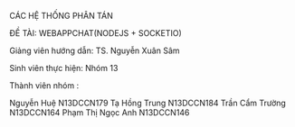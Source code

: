 CÁC HỆ THỐNG PHÂN TÁN

ĐỀ TÀI: WEBAPPCHAT(NODEJS + SOCKETIO)

Giảng viên hướng dẫn: 	TS. Nguyễn Xuân Sâm

Sinh viên thực hiện:	  Nhóm 13

Thành viên nhóm : 

Nguyễn Huệ		          N13DCCN179
Tạ Hồng Trung		        N13DCCN184
Trần Cẩm Trường		      N13DCCN164
Phạm Thị Ngọc Anh   	  N13DCCN146

